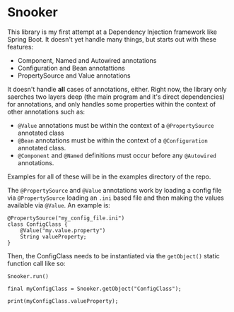 # Snooker

This library is my first attempt at a Dependency Injection framework like Spring Boot.
It doesn't yet handle many things, but starts out with these features:

* Component, Named and Autowired annotations
* Configuration and Bean annotattions
* PropertySource and Value annotations

It doesn't handle **all** cases of annotations, either. Right now, the library only saerches
two layers deep (the main program and it's direct dependencies) for annotations, and only
handles some properties within the context of other annotations such as:

* ``@Value`` annotations must be within the context of a ``@PropertySource`` annotated class
* ``@Bean`` annotations must be within the context of a ``@Configuration`` annotated class.
* ``@Component`` and ``@Named`` definitions must occur before any ``@Autowired`` annotations.

Examples for all of these will be in the examples directory of the repo.

The ``@PropertySource`` and ``@Value`` annotations work by loading a config file via ``@PropertySource``
loading an ``.ini`` based file and then making the values available via ``@Value``. An example is:

```
@PropertySource("my_config_file.ini")
class ConfigClass {
    @Value("my.value.property")
    String valueProperty;
}
```

Then, the ConfigClass needs to be instantiated via the ``getObject()`` static function call like so:

```
Snooker.run()

final myConfigClass = Snooker.getObject("ConfigClass");

print(myConfigClass.valueProperty);
```
